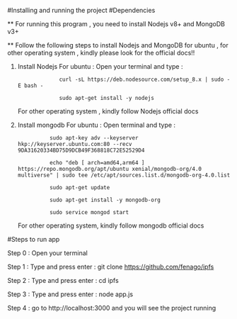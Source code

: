 #Installing and running the project
#Dependencies

** For running this program , you need to  install Nodejs v8+ and MongoDB v3+

** Follow the following steps to install Nodejs and MongoDB for ubuntu , for other operating system , kindly please look for the official docs!!

1. Install Nodejs
	For ubuntu :  Open your terminal and type : 
	
					curl -sL https://deb.nodesource.com/setup_8.x | sudo -E bash -

					sudo apt-get install -y nodejs


	For other operating system , kindly follow Nodejs official docs

2. Install mongodb
	For ubuntu : Open terminal and type  :

				 sudo apt-key adv --keyserver hkp://keyserver.ubuntu.com:80 --recv 9DA31620334BD75D9DCB49F368818C72E52529D4

				 echo "deb [ arch=amd64,arm64 ] https://repo.mongodb.org/apt/ubuntu xenial/mongodb-org/4.0 multiverse" | sudo tee /etc/apt/sources.list.d/mongodb-org-4.0.list

				 sudo apt-get update

				 sudo apt-get install -y mongodb-org

				 sudo service mongod start
	
	For other operating system, kindly follow mongodb official docs

#Steps to run app

Step 0 : Open your terminal

Step 1 :  Type and press enter : 
				git clone https://github.com/fenago/ipfs

Step 2 : Type and press enter : 
				cd ipfs

Step 3 : Type and press enter : 
				node app.js

Step 4 : go to http://localhost:3000 and you will see the project running